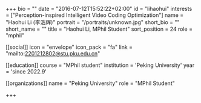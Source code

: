 +++
bio = ""
date = "2016-07-12T15:52:22+02:00"
id = "lihaohui"
interests = ["Perception-inspired Intelligent Video Coding Optimization"]
name = "Haohui Li (李浩辉)"
portrait = "/portraits/unknown.jpg"
short_bio = ""
short_name = ""
title = "Haohui Li, MPhil Student"
sort_position = 24
role = "mphil"

[[social]]
    icon = "envelope"
    icon_pack = "fa"
    link = "mailto:2201212802@stu.pku.edu.cn"

[[education]]
    course = "MPhil student"
    institution = 'Peking University'
    year = 'since 2022.9'

[[organizations]]
    name = "Peking University"
    role = "MPhil Student"


+++

